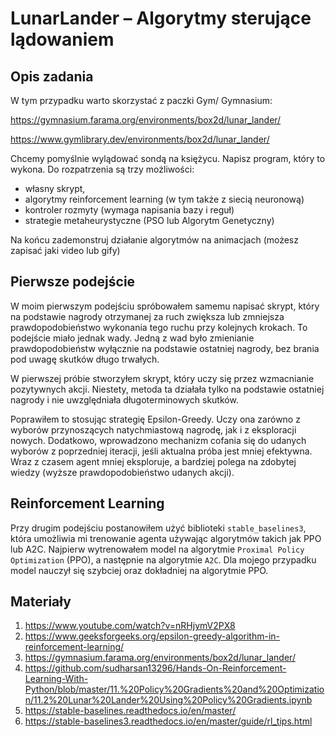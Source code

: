 # LunarLander – Algorytmy sterujące lądowaniem

## Opis zadania

W tym przypadku warto skorzystać z paczki Gym/ Gymnasium:

https://gymnasium.farama.org/environments/box2d/lunar_lander/

https://www.gymlibrary.dev/environments/box2d/lunar_lander/

Chcemy pomyślnie wylądować sondą na księżycu. Napisz program, który to wykona. Do
rozpatrzenia są trzy możliwości:

- własny skrypt,
- algorytmy reinforcement learning (w tym także z siecią neuronową)
- kontroler rozmyty (wymaga napisania bazy i reguł)
- strategie metaheurystyczne (PSO lub Algorytm Genetyczny)

Na końcu zademonstruj działanie algorytmów na animacjach (możesz zapisać jaki video lub
gify)

## Pierwsze podejście

W moim pierwszym podejściu spróbowałem samemu napisać skrypt, który na podstawie nagrody otrzymanej
za ruch zwiększa lub zmniejsza prawdopodobieństwo wykonania tego ruchu przy kolejnych krokach.
To podejście miało jednak wady. Jedną z wad było zmienianie prawdopodobieństw wyłącznie na podstawie
ostatniej nagrody, bez brania pod uwagę skutków długo trwałych.

W pierwszej próbie stworzyłem skrypt, który uczy się przez wzmacnianie pozytywnych akcji.
Niestety, metoda ta działała tylko na podstawie ostatniej nagrody
i nie uwzględniała długoterminowych skutków.

Poprawiłem to stosując strategię Epsilon-Greedy. Uczy ona zarówno z wyborów
przynoszących natychmiastową nagrodę, jak i z eksploracji nowych.
Dodatkowo, wprowadzono mechanizm cofania się do udanych wyborów z
poprzedniej iteracji, jeśli aktualna próba jest mniej efektywna.
Wraz z czasem agent mniej eksploruje, a bardziej polega na
zdobytej wiedzy (wyższe prawdopodobieństwo udanych akcji).

## Reinforcement Learning

Przy drugim podejściu postanowiłem użyć biblioteki `stable_baselines3`, która umożliwia mi trenowanie
agenta używając algorytmów takich jak PPO lub A2C. Najpierw wytrenowałem model na algorytmie
`Proximal Policy Optimization` (PPO), a następnie na algorytmie `A2C`. Dla mojego przypadku model nauczył się szybciej oraz dokładniej na algorytmie PPO.

## Materiały

1. https://www.youtube.com/watch?v=nRHjymV2PX8
2. https://www.geeksforgeeks.org/epsilon-greedy-algorithm-in-reinforcement-learning/
3. https://gymnasium.farama.org/environments/box2d/lunar_lander/
4. https://github.com/sudharsan13296/Hands-On-Reinforcement-Learning-With-Python/blob/master/11.%20Policy%20Gradients%20and%20Optimization/11.2%20Lunar%20Lander%20Using%20Policy%20Gradients.ipynb
5. https://stable-baselines.readthedocs.io/en/master/
6. https://stable-baselines3.readthedocs.io/en/master/guide/rl_tips.html
